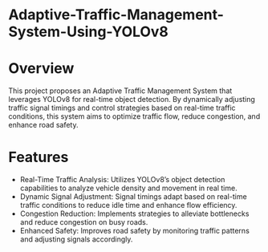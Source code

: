 # Adaptive-Traffic-Management-System-Using-YOLOv8


# Overview

This project proposes an Adaptive Traffic Management System that leverages YOLOv8 for real-time object detection. By dynamically adjusting traffic signal timings and control strategies based on real-time traffic conditions, this system aims to optimize traffic flow, reduce congestion, and enhance road safety.

# Features

* Real-Time Traffic Analysis: Utilizes YOLOv8’s object detection capabilities to analyze vehicle density and movement in real time.
* Dynamic Signal Adjustment: Signal timings adapt based on real-time traffic conditions to reduce idle time and enhance flow efficiency.
* Congestion Reduction: Implements strategies to alleviate bottlenecks and reduce congestion on busy roads.
* Enhanced Safety: Improves road safety by monitoring traffic patterns and adjusting signals accordingly.
